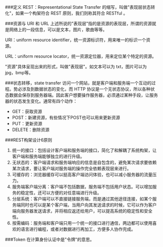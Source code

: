 ###定义
REST：Representational State Transfer 的缩写，叫做"表现层状态转化"，如果一个构架符合 REST 原则，我们则称其符合 RESTful 。

###资源与 URI 和 URL
上述所说的"表现层"指的是资源的表现层，所谓的资源就是网络上的一段信息，可以是文本，图片，歌曲等等。

URI：uniform resource identifier，统一资源标识符，用来唯一的标识一个资源。

URL：uniform resource locator，统一资源定位器，用来定位某个特定的资源。

"资源"具体呈现出来的形式，叫做"表现层"。如文本可以为 txt，图片可以为 jpg，bmp等。

###状态转移，state transfer
访问一个网站，就是客户端和服务端一个互动的过程。势必涉及到数据状态的变化，而 HTTP 协议是一个无状态协议，所以各种状态数据会保存到服务器端。因此客户想要操作服务器，必须通过某种手段，让服务器的状态发生变化。通常有四个动作：

 - GET：获取资源
 - POST：新建资源，有些情况下POST也可以用来更新资源
 - PUT：更新资源
 - DELETE：删除资源

###REST构架设计6原则

 1. 统一的接口：包括设计客户端和服务端的接口，简化了和解耦了系统构架，让客户端和服务端能够独立的进行升级。
 2. 无状态的：客户端请求和服务端响应的信息是自包含的，避免某次请求要依赖某次请求，要让客户端对服务端的操作完全依赖表现层来进行。
 3. 可缓存的：浏览器缓存可以挺高客户端访问体验，也可以减小服务器的流量压力。
 4. 服务端客户端分离：客户端不包括数据，服务端不包括用户状态。可以增加服务的稳定性，还可以方便的对任意端进行升级。
 5. 分层系统：客户端可以不直接链接服务端，而是通过其他途径连接，如某个服务端同时也可以是某个客户端，当用户向其发送请求的时候，它可以作为客户端向服务器发送请求，并将相应返还给用户，可以提高系统的稳定性和安全性。
 6. 按需编码：服务端和客户端只用一个统一的接口进行通信，两边都可以使用喜欢的语言进行编程，或者对数据进行再加工，方便多人协作完成。

###Token
在计算身份认证中是"令牌"的意思。